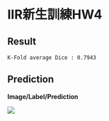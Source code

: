 # IIR新生訓練HW4
## Result
```
K-Fold average Dice : 0.7943
```
## Prediction  
**Image/Label/Prediction**

![](https://i.imgur.com/XWbrLPR.png)
